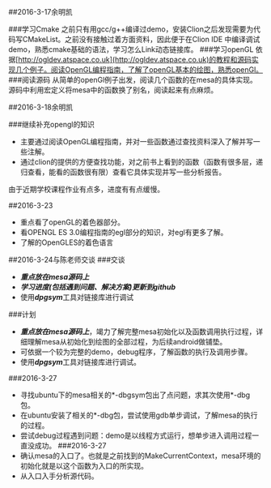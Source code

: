 ﻿##2016-3-17余明凯 

###学习Cmake
之前只有用gcc/g++编译过demo，安装Clion之后发现需要为代码写CMakeList。之前没有接触过着方面资料，因此便于在Clion IDE 中编译调试demo，熟悉cmake基础的语法，学习怎么Link动态链接库。
###学习openGL
依据[http://ogldev.atspace.co.uk](http://ogldev.atspace.co.uk)的教程和源码实现几个例子。阅读OpenGL编程指南，了解了openGL基本的绘图，熟悉openGl。
###阅读源码
从简单的openGl例子出发，阅读几个函数的在mesa的具体实现。源码中利用宏定义将mesa中的函数换了别名，阅读起来有点麻烦。

##2016-3-18余明凯 

###继续补充opengl的知识

- 主要通过阅读OpenGL编程指南，并对一些函数通过查找资料深入了解并写一些注解。
- 通过clion的提供的方便查找功能，对之前书上看到的函数（函数有很多层，递归查看，能看的函数很有限）查看它具体实现并写一些分析报告。

由于近期学校课程作业有点多，进度有有点缓慢。

##2016-3-23

- 重点看了openGL的着色器部分。
- 看OPENGL ES 3.0编程指南的egl部分的知识，对egl有更多了解。
- 了解的OpenGLES的着色语言

##2016-3-24与陈老师交谈
###交谈
- ***重点放在mesa源码上***
- ***学习进度(包括遇到问题、解决方案)更新到github***
- 使用***dpgsym***工具对链接库进行调试

###计划

- ***重点放在mesa源码上***，竭力了解完整mesa初始化以及函数调用执行过程，详细理解mesa从初始化到绘图的全部过程，为后续android做铺垫。
- 可依据一个较为完整的demo，debug程序，了解函数的执行及调用步骤。
- 使用***dpgsym***工具对链接库进行调试。

###2016-3-27
- 寻找ubuntu下的mesa相关的*-dbgsym包出了点问题，求其次使用*-dbg包。
- 在ubuntu安装了相关的*-dbg包，尝试使用gdb单步调试，了解mesa的执行的过程。
- 尝试debug过程遇到问题：demo是以线程方式运行，想单步进入调用过程一直没成功。 
###2016-3-27
- 确认mesa的入口了。也就是之前找到的MakeCurrentContext，mesa环境的初始化就是以这个函数为入口的所实现。
- 从入口入手分析源代码。